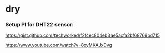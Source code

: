 # dry

### Setup PI for DHT22 sensor:
https://gist.github.com/techworked/f2f4ec804eb3ae5acfa2bf68769bd715

https://www.youtube.com/watch?v=8xyMKAJxDvg
